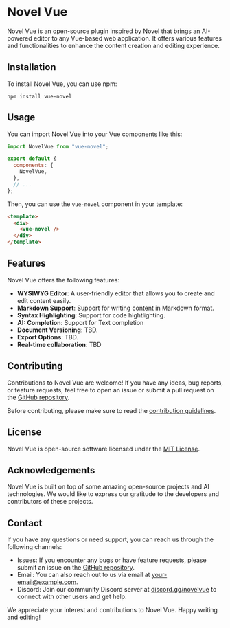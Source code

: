 # Novel Vue

Novel Vue is an open-source plugin inspired by Novel that brings an AI-powered editor to any Vue-based web application. It offers various features and functionalities to enhance the content creation and editing experience.

## Installation

To install Novel Vue, you can use npm:

```
npm install vue-novel
```

## Usage

You can import Novel Vue into your Vue components like this:

```js
import NovelVue from "vue-novel";

export default {
  components: {
    NovelVue,
  },
  // ...
};
```

Then, you can use the `vue-novel` component in your template:

```html
<template>
  <div>
    <vue-novel />
  </div>
</template>
```

## Features

Novel Vue offers the following features:

- **WYSIWYG Editor**: A user-friendly editor that allows you to create and edit content easily.
- **Markdown Support**: Support for writing content in Markdown format.
- **Syntax Highlighting**: Support for code hightlighting.
- **AI: Completion**: Support for Text completion
- **Document Versioning**: TBD.
- **Export Options**: TBD.
- **Real-time collaboration**: TBD

## Contributing

Contributions to Novel Vue are welcome! If you have any ideas, bug reports, or feature requests, feel free to open an issue or submit a pull request on the [GitHub repository](https://github.com/your-github-repo).

Before contributing, please make sure to read the [contribution guidelines](CONTRIBUTING.md).

## License

Novel Vue is open-source software licensed under the [MIT License](LICENSE).

## Acknowledgements

Novel Vue is built on top of some amazing open-source projects and AI technologies. We would like to express our gratitude to the developers and contributors of these projects.

## Contact

If you have any questions or need support, you can reach us through the following channels:

- Issues: If you encounter any bugs or have feature requests, please submit an issue on the [GitHub repository](https://github.com/your-github-repo/issues).
- Email: You can also reach out to us via email at [your-email@example.com](mailto:your-email@example.com).
- Discord: Join our community Discord server at [discord.gg/novelvue](https://discord.gg/novelvue) to connect with other users and get help.

We appreciate your interest and contributions to Novel Vue. Happy writing and editing!

